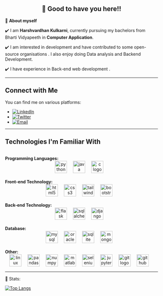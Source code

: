 <!-- README FILE CODE -->



<!-- WAKING HAND WITH GOOD TO HAVE YOU TEXT-->
<h2 align=center>👋 Good to have you here!!</h2>


<!--ABOUT ME CODE-->
🌱 **About myself**<br>

✔️ I am **Harshvardhan Kulkarni**, currently pursuing my bachelors from Bharti Vidyapeeth in **Computer Application**. <br>

✔️ I am interested in development and have contributed to some open-source organisations . I also enjoy doing Data analysis and Backend Development. <br>

✔️ I have experience in Back-end web development .

<hr>

<!--NOMINATION FOR STAR GIT LINK CODE
<a href="https://stars.github.com/nominate/">You love what you see , Nominate me for GitHub Star </a>-->

<!-- CONNECT WITH ME -->
<h2>Connect with Me</h2>
<p>
  You can find me on various platforms:
  <ul>
    <li>
      <a href="https://www.linkedin.com/in/harshvardhan-kulkarni/">
        <img src="https://img.shields.io/badge/-HarshvardhanKulkarni-blue?style=flat-square&logo=Linkedin&logoColor=white" alt="LinkedIn" />
      </a>
    </li>
    <li>
      <a href="https://twitter.com/harshkullkarni">
        <img src="https://img.shields.io/badge/-harshkulllkarni-blue?style=flat-square&logo=Twitter&logoColor=white" alt="Twitter" />
      </a>
    </li>
    <li>
      <a href="mailto:harshkulkarni78@gmail.com">
        <img src="https://img.shields.io/badge/-harshkulkarni78@gmail.com-c14438?style=flat-square&logo=Gmail&logoColor=white" alt="Email" />
      </a>
    </li>
  </ul>
</p>

---
<!-- TECHNOLOGIES -->
<h2>Technologies I'm Familiar With</h2>
<br>
<b>Programming Languages:</b>
<div align="center">
  <img src="https://cdn.jsdelivr.net/gh/devicons/devicon/icons/python/python-original.svg" height="40" alt="python logo"  />
  <img width="12" />
  <img src="https://cdn.jsdelivr.net/gh/devicons/devicon/icons/java/java-original.svg" height="40" alt="java logo"  />
  <img width="12" />
  <img src="https://cdn.jsdelivr.net/gh/devicons/devicon/icons/c/c-original.svg" height="40" alt="c logo"  />
  <img width="12" />
</div>
<br>
<b>Front-end Technology:</b>
 <div align="center">
  <img src="https://cdn.jsdelivr.net/gh/devicons/devicon/icons/html5/html5-original.svg" height="40" alt="html5 logo"  />
  <img width="12" />
  <img src="https://cdn.jsdelivr.net/gh/devicons/devicon/icons/css3/css3-original.svg" height="40" alt="css3 logo"  />
  <img width="12" />
  <img src="https://cdn.jsdelivr.net/gh/devicons/devicon/icons/tailwindcss/tailwindcss-plain.svg" height="40" alt="tailwindcss logo"  />
  <img width="12" />
  <img src="https://cdn.jsdelivr.net/gh/devicons/devicon/icons/bootstrap/bootstrap-original.svg" height="40" alt="bootstrap logo"  />
  <img width="12" />
 </div>
 <br>
<b>Back-end Technology:</b>
 <div align="center">
  <img src="https://cdn.jsdelivr.net/gh/devicons/devicon/icons/flask/flask-original.svg" height="40" alt="flask logo"  />
  <img width="12" />
  <img src="https://cdn.jsdelivr.net/gh/devicons/devicon/icons/sqlalchemy/sqlalchemy-original.svg" height="40" alt="sqlalchemy logo"  />
  <img width="12" />
  <img src="https://cdn.jsdelivr.net/gh/devicons/devicon/icons/django/django-plain.svg" height="40" alt="django logo"  />
  <img width="12" />
 </div>
  <br>
<b>Database:</b>
 <div align="center">
  <img src="https://cdn.jsdelivr.net/gh/devicons/devicon/icons/mysql/mysql-original.svg" height="40" alt="mysql logo"  />
  <img width="12" />
  <img src="https://cdn.jsdelivr.net/gh/devicons/devicon/icons/oracle/oracle-original.svg" height="40" alt="oracle logo"  />
  <img width="12" />
  <img src="https://cdn.jsdelivr.net/gh/devicons/devicon/icons/sqlite/sqlite-original.svg" height="40" alt="sqlite logo"  />
  <img width="12" />
  <img src="https://cdn.jsdelivr.net/gh/devicons/devicon/icons/mongodb/mongodb-original.svg" height="40" alt="mongodb logo"  />
  <img width="12" />
 </div>
  <br>
<b>Other:</b>
 <div align="center">
  <img src="https://cdn.jsdelivr.net/gh/devicons/devicon/icons/linux/linux-original.svg" height="40" alt="linux logo"  />
  <img width="12" />
  <img src="https://cdn.jsdelivr.net/gh/devicons/devicon/icons/pandas/pandas-original.svg" height="40" alt="pandas logo"  />
  <img width="12" />
  <img src="https://cdn.jsdelivr.net/gh/devicons/devicon/icons/numpy/numpy-original.svg" height="40" alt="numpy logo"  />
  <img width="12" />
  <img src="https://cdn.jsdelivr.net/gh/devicons/devicon/icons/matlab/matlab-original.svg" height="40" alt="matlab logo"  />
  <img width="12" />
  <img src="https://cdn.jsdelivr.net/gh/devicons/devicon/icons/selenium/selenium-original.svg" height="40" alt="selenium logo"  />
  <img width="12" />
  <img src="https://cdn.jsdelivr.net/gh/devicons/devicon/icons/jupyter/jupyter-original.svg" height="40" alt="jupyter logo"  />
  <img width="12" />
  <img src="https://cdn.jsdelivr.net/gh/devicons/devicon/icons/git/git-original.svg" height="40" alt="git logo"  />
  <img width="12" />
  <img src="https://cdn.jsdelivr.net/gh/devicons/devicon/icons/github/github-original.svg" height="40" alt="github logo"  />
  <img width="12" />
</div>

---
<!-- STATISTICS ABOUT PROFILE -->
 📶 Stats:<br>
 
<!--  TOP LANGUAGES STATISTICS -->
 [![Top Langs](https://github-readme-stats.vercel.app/api/top-langs/?username=harshvardhankulkarni&theme=dark&layout=compact&align=right&width=40%)](https://github.com/anuraghazra/github-readme-stats) 
  </code>
</p>
